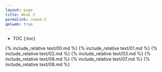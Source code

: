 ```yaml
---
layout: page
title: Week 2
permalink: /week-2
qmlweb: true
---
```


* TOC
{:toc}

{% include_relative text/00.md %}
{% include_relative text/01.md %}
{% include_relative text/02.md %}
{% include_relative text/03.md %}
{% include_relative text/06.md %}
{% include_relative text/07.md %}
{% include_relative text/08.md %}
